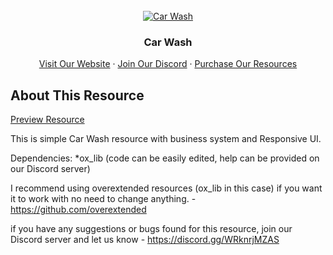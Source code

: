 <div id="top"></div>

<br />
<div align="center">
  <a href="https://infinity-devt.com">
    <img src="https://i.imgur.com/F0XatcU.png" alt="Car Wash">
  </a>

  <h3 align="center">Car Wash</h3>

  <p align="center">
    <a href="http://infinity-devt.com">Visit Our Website</a>
    ·
    <a href="https://discord.gg/WRknrjMZAS">Join Our Discord</a>
    ·
    <a href="https://infinitydevelopment.tebex.io">Purchase Our Resources</a>
  </p>
</div>

## About This Resource

<a href="https://streamable.com/pyy0tr">Preview Resource</a>
    
This is simple Car Wash resource with business system and Responsive UI.

Dependencies:
*ox_lib (code can be easily edited, help can be provided on our Discord server)

I recommend using overextended resources (ox_lib in this case) if you want it to work with no need to change anything. - https://github.com/overextended

if you have any suggestions or bugs found for this resource, join our Discord server and let us know - https://discord.gg/WRknrjMZAS

